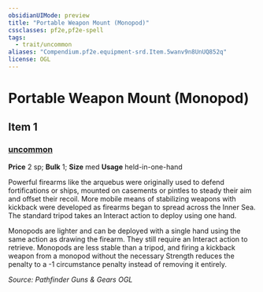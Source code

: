 ```yaml
---
obsidianUIMode: preview
title: "Portable Weapon Mount (Monopod)"
cssclasses: pf2e,pf2e-spell
tags:
  - trait/uncommon
aliases: "Compendium.pf2e.equipment-srd.Item.5wanv9n8UnUQ852q"
license: OGL
---
```

# Portable Weapon Mount (Monopod)
## Item 1
### [uncommon](uncommon "Uncommon Rarity Trait")


**Price** 2 sp; 
**Bulk** 1; **Size** med
**Usage** held-in-one-hand

Powerful firearms like the arquebus were originally used to defend fortifications or ships, mounted on casements or pintles to steady their aim and offset their recoil. More mobile means of stabilizing weapons with kickback were developed as firearms began to spread across the Inner Sea. The standard tripod takes an Interact action to deploy using one hand.

Monopods are lighter and can be deployed with a single hand using the same action as drawing the firearm. They still require an Interact action to retrieve. Monopods are less stable than a tripod, and firing a kickback weapon from a monopod without the necessary Strength reduces the penalty to a -1 circumstance penalty instead of removing it entirely.

*Source: Pathfinder Guns & Gears*
*OGL*